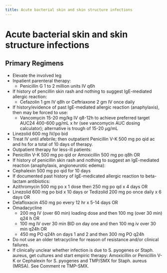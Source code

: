 ```yaml
---
title: Acute bacterial skin and skin structure infections
---
```

# Acute bacterial skin and skin structure infections

## Primary Regimens
* Elevate the involved leg
* Inpatient parenteral therapy:
	* Penicillin G 1 to 2 million units IV q6h
* If history of pencillin skin rash and nothing to suggest IgE-mediated allergic reaction:
	* Cefazolin 1 gm IV q8h or Ceftriaxone 2 gm IV once daily
* If history/evidence of past IgE-mediated allergic reaction (anaphylaxis), then may be forced to use:
	* Vancomycin 15-20 mg/kg IV q8-12h to achieve preferred target AUC24 400-600 μg/mL x hr (see vancomycin AUC dosing calculator); alternative is trough of 15-20 μg/mL
* Linezolid 600 mg IV/po bid
* Treat IV until afebrile; then outpatient Penicillin V-K 500 mg po qid ac and hs for a total of 10 days of therapy.
* Outpatient therapy for less-ill patients:
* Penicillin V-K 500 mg po qid  or Amoxicillin 500 mg po q8h OR
* If history of penicillin skin rash and nothing to suggest an IgE-mediated reaction (anaphylaxis, angioneurotic edema):
* Cephalexin 500 mg po qid for 10 days
* If documented past history of IgE-medicated allergic reaction to beta-lactam antibiotics:
* Azithromycin 500 mg po x 1 dose then 250 mg po qd x 4 days OR
* Linezolid 600 mg po bid  x 10 days or Tedizolid 200 mg po once daily x 6 days OR
* Delafloxacin 450 mg po every 12 hr x 5-14 days  OR
* Omadacycline
	* 200 mg IV (over 60 min) loading dose and then 100 mg (over 30 min) q24 h OR
	* 100 mg IV over 30 min BID on day one and then 100 mg iv over 30 min q24h OR
	* 450 mg PO q24h on days 1 and 2 and then 300 mg PO q24h
* Do not use an older tetracycline for reason of resistance and/or clinical  failures.
* If clinically unclear whether infection is due to S. pyogenes or Staph. aureus, get cultures and start empiric therapy: Amoxicillin or Penicillin V-K or Cephalexin for S. pyogenes and TMP/SMX for Staph. aureus (MRSA). See Comment re TMP-SMX.
